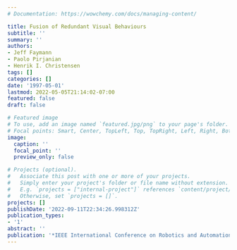 ```yaml
---
# Documentation: https://wowchemy.com/docs/managing-content/

title: Fusion of Redundant Visual Behaviours
subtitle: ''
summary: ''
authors:
- Jeff Faymann
- Paolo Pirjanian
- Henrik I. Christensen
tags: []
categories: []
date: '1997-05-01'
lastmod: 2022-05-05T21:14:02-07:00
featured: false
draft: false

# Featured image
# To use, add an image named `featured.jpg/png` to your page's folder.
# Focal points: Smart, Center, TopLeft, Top, TopRight, Left, Right, BottomLeft, Bottom, BottomRight.
image:
  caption: ''
  focal_point: ''
  preview_only: false

# Projects (optional).
#   Associate this post with one or more of your projects.
#   Simply enter your project's folder or file name without extension.
#   E.g. `projects = ["internal-project"]` references `content/project/deep-learning/index.md`.
#   Otherwise, set `projects = []`.
projects: []
publishDate: '2022-09-11T22:34:26.998312Z'
publication_types:
- '1'
abstract: ''
publication: '*IEEE International Conference on Robotics and Automation 1997*'
---
```

